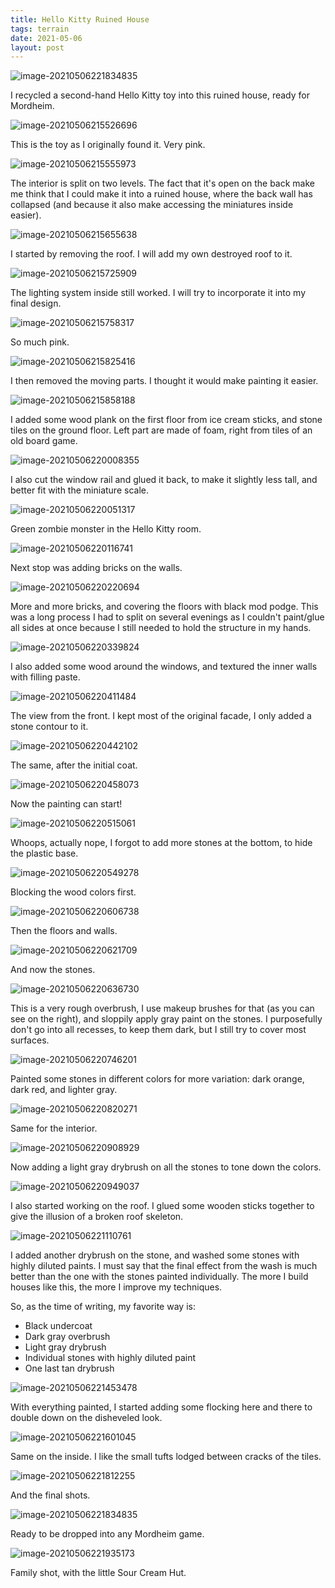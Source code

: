 ```yaml
---
title: Hello Kitty Ruined House
tags: terrain
date: 2021-05-06
layout: post
---
```


![image-20210506221834835](image-20210506221834835.png)

I recycled a second-hand Hello Kitty toy into this ruined house, ready for Mordheim.

![image-20210506215526696](image-20210506215526696.png)

This is the toy as I originally found it. Very pink.

![image-20210506215555973](image-20210506215555973.png)

The interior is split on two levels. The fact that it's open on the back make me think that I could make it into a ruined house, where the back wall has collapsed (and because it also make accessing the miniatures inside easier).

![image-20210506215655638](image-20210506215655638.png)

I started by removing the roof. I will add my own destroyed roof to it.

![image-20210506215725909](image-20210506215725909.png)

The lighting system inside still worked. I will try to incorporate it into my final design.

![image-20210506215758317](image-20210506215758317.png)

So much pink.

![image-20210506215825416](image-20210506215825416.png)

I then removed the moving parts. I thought it would make painting it easier.

![image-20210506215858188](image-20210506215858188.png)

I added some wood plank on the first floor from ice cream sticks, and stone tiles on the ground floor. Left part are made of foam, right from tiles of an old board game.

![image-20210506220008355](image-20210506220008355.png)

I also cut the window rail and glued it back, to make it slightly less tall, and better fit with the miniature scale.

![image-20210506220051317](image-20210506220051317.png)

Green zombie monster in the Hello Kitty room.

![image-20210506220116741](image-20210506220116741.png)

Next stop was adding bricks on the walls.

![image-20210506220220694](image-20210506220220694.png)

More and more bricks, and covering the floors with black mod podge. This was a long process I had to split on several evenings as I couldn't paint/glue all sides at once because I still needed to hold the structure in my hands.

![image-20210506220339824](image-20210506220339824.png)

I also added some wood around the windows, and textured the inner walls with filling paste.

![image-20210506220411484](image-20210506220411484.png)

The view from the front. I kept most of the original facade, I only added a stone contour to it.

![image-20210506220442102](image-20210506220442102.png)

The same, after the initial coat.

![image-20210506220458073](image-20210506220458073.png)

Now the painting can start!

![image-20210506220515061](image-20210506220515061.png)

Whoops, actually nope, I forgot to add more stones at the bottom, to hide the plastic base.

![image-20210506220549278](image-20210506220549278.png)

Blocking the wood colors first.

![image-20210506220606738](image-20210506220606738.png)

Then the floors and walls.

![image-20210506220621709](image-20210506220621709.png)

And now the stones.

![image-20210506220636730](image-20210506220636730.png)

This is a very rough overbrush, I use makeup brushes for that (as you can see on the right), and sloppily apply gray paint on the stones. I purposefully don't go into all recesses, to keep them dark, but I still try to cover most surfaces.

![image-20210506220746201](image-20210506220746201.png)

Painted some stones in different colors for more variation: dark orange, dark red, and lighter gray.

![image-20210506220820271](image-20210506220820271.png)

Same for the interior.

![image-20210506220908929](image-20210506220908929.png)

Now adding a light gray drybrush on all the stones to tone down the colors.

![image-20210506220949037](image-20210506220949037.png)

I also started working on the roof. I glued some wooden sticks together to give the illusion of a broken roof skeleton.

![image-20210506221110761](image-20210506221110761.png)

I added another drybrush on the stone, and washed some stones with highly diluted paints. I must say that the final effect from the wash is much better than the one with the stones painted individually. The more I build houses like this, the more I improve my techniques.

So, as the time of writing, my favorite way is:

- Black undercoat
- Dark gray overbrush
- Light gray drybrush
- Individual stones with highly diluted paint
- One last tan drybrush

![image-20210506221453478](image-20210506221453478.png)

With everything painted, I started adding some flocking here and there to double down on the disheveled look.

![image-20210506221601045](image-20210506221601045.png)

Same on the inside. I like the small tufts lodged between cracks of the tiles.

![image-20210506221812255](image-20210506221812255.png)

And the final shots.

![image-20210506221834835](image-20210506221834835.png)

Ready to be dropped into any Mordheim game.

![image-20210506221935173](image-20210506221935173.png)

Family shot, with the little Sour Cream Hut.

